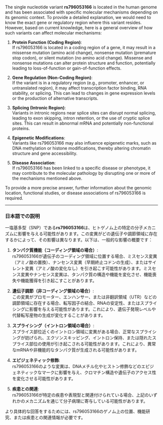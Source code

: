 The single nucleotide variant **rs796053166** is located in the human genome and has been associated with specific molecular mechanisms depending on its genomic context. To provide a detailed explanation, we would need to know the exact gene or regulatory region where this variant resides. However, based on current knowledge, here is a general overview of how such variants can affect molecular mechanisms:

1. **Protein Function (Coding Region)**:  
   If rs796053166 is located in a coding region of a gene, it may result in a missense mutation (amino acid change), nonsense mutation (premature stop codon), or silent mutation (no amino acid change). Missense and nonsense mutations can alter protein structure and function, potentially leading to loss-of-function or gain-of-function effects.

2. **Gene Regulation (Non-Coding Region)**:  
   If the variant is in a regulatory region (e.g., promoter, enhancer, or untranslated region), it may affect transcription factor binding, RNA stability, or splicing. This can lead to changes in gene expression levels or the production of alternative transcripts.

3. **Splicing (Intronic Region)**:  
   Variants in intronic regions near splice sites can disrupt normal splicing, leading to exon skipping, intron retention, or the use of cryptic splice sites. This can result in abnormal mRNA and potentially non-functional proteins.

4. **Epigenetic Modifications**:  
   Variants like rs796053166 may also influence epigenetic marks, such as DNA methylation or histone modifications, thereby altering chromatin structure and gene accessibility.

5. **Disease Association**:  
   If rs796053166 has been linked to a specific disease or phenotype, it may contribute to the molecular pathology by disrupting one or more of the mechanisms mentioned above.

To provide a more precise answer, further information about the genomic location, functional studies, or disease associations of rs796053166 is required.

---

### 日本語での説明

一塩基多型（SNP）である**rs796053166**は、ヒトゲノム上の特定の分子メカニズムに影響を与える可能性があります。この変異がどの遺伝子や調節領域に存在するかによって、その影響は異なります。以下は、一般的な影響の概要です：

1. **タンパク質機能（コーディング領域の場合）**:  
   rs796053166が遺伝子のコーディング領域に位置する場合、ミスセンス変異（アミノ酸の置換）、ナンセンス変異（早期終止コドンの生成）、またはサイレント変異（アミノ酸の変化なし）を引き起こす可能性があります。ミスセンス変異やナンセンス変異は、タンパク質の構造や機能を変化させ、機能喪失や機能獲得を引き起こすことがあります。

2. **遺伝子調節（非コーディング領域の場合）**:  
   この変異がプロモーター、エンハンサー、または非翻訳領域（UTR）などの調節領域に存在する場合、転写因子の結合、RNAの安定性、またはスプライシングに影響を与える可能性があります。これにより、遺伝子発現レベルや代替転写産物の生成が変化することがあります。

3. **スプライシング（イントロン領域の場合）**:  
   スプライス部位近くのイントロン領域に変異がある場合、正常なスプライシングが妨げられ、エクソンスキッピング、イントロン保持、または隠れたスプライス部位の使用が引き起こされる可能性があります。これにより、異常なmRNAや非機能的なタンパク質が生成される可能性があります。

4. **エピジェネティック修飾**:  
   rs796053166のような変異は、DNAメチル化やヒストン修飾などのエピジェネティックなマークに影響を与え、クロマチン構造や遺伝子のアクセス性を変化させる可能性があります。

5. **疾患との関連**:  
   rs796053166が特定の疾患や表現型と関連付けられている場合、上記のいずれかのメカニズムを通じて分子病理に寄与している可能性があります。

より具体的な回答をするためには、rs796053166のゲノム上の位置、機能研究、または疾患との関連情報が必要です。